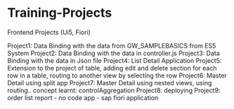 # Training-Projects
Frontend Projects (Ui5, Fiori)  

Project1: Data Binding with the data from GW_SAMPLEBASICS from ES5 System
Project2: Data Binding with the data in controller.js 
Project3: Data Binding with the data in Json file 
Project4: List Detail Application
Project5: Extension to the project of table, adding edit and delete section for each row in a table, 		    routing to another view by selecting the row
Project6: Master Detail using split app
Project7: Master Detail using nested views, using routing.. concept learnt: controlAggregation
Project8: deploying
Project9: order list report - no code app - sap fiori application
